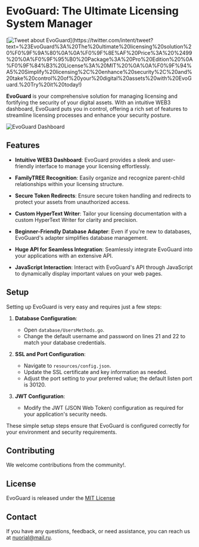 # EvoGuard: The Ultimate Licensing System Manager

[![Tweet about EvoGuard](https://img.shields.io/twitter/url?label=Tweet&style=social&url=https%3A%2F%2Ftwitter.com%2Fintent%2Ftweet%3Ftext%3D%2523EvoGuard%253A%2520The%2520ultimate%2520licensing%2520solution%2520%25F0%259F%259A%2580%250A%250A%25F0%259F%258E%25AF%2520Price%3A%20%2524%252499%20%250A%25F0%259F%2595%25B0%2520Package%3A%20Pro%20Edition%20%250A%25F0%259F%2584%25B3%2520License%3A%20MIT%20%250A%250A%25F0%259F%2594%25A5%20Simplify%2520licensing%2C%2520enhance%2520security%2C%2520and%2520take%2520control%2520of%2520your%2520digital%2520assets%2520with%2520EvoGuard.%2520Try%2520it%2520today!)](https://twitter.com/intent/tweet?text=%23EvoGuard%3A%20The%20ultimate%20licensing%20solution%20%F0%9F%9A%80%0A%0A%F0%9F%8E%AF%20Price%3A%20%2499%20%0A%F0%9F%95%B0%20Package%3A%20Pro%20Edition%20%0A%F0%9F%84%B3%20License%3A%20MIT%20%0A%0A%F0%9F%94%A5%20Simplify%20licensing%2C%20enhance%20security%2C%20and%20take%20control%20of%20your%20digital%20assets%20with%20EvoGuard.%20Try%20it%20today!)



**EvoGuard** is your comprehensive solution for managing licensing and fortifying the security of your digital assets. 
With an intuitive WEB3 dashboard, EvoGuard puts you in control, offering a rich set of features to streamline licensing processes and enhance your security posture.

![EvoGuard Dashboard](https://github.com/EvoSync/EvoGuard/assets/99523265/e61d0832-2d36-43a9-9f19-714319643d9e)

## Features

- **Intuitive WEB3 Dashboard**: EvoGuard provides a sleek and user-friendly interface to manage your licensing effortlessly.

- **FamilyTREE Recognition**: Easily organize and recognize parent-child relationships within your licensing structure.

- **Secure Token Redirects**: Ensure secure token handling and redirects to protect your assets from unauthorized access.

- **Custom HyperText Writer**: Tailor your licensing documentation with a custom HyperText Writer for clarity and precision.

- **Beginner-Friendly Database Adapter**: Even if you're new to databases, EvoGuard's adapter simplifies database management.

- **Huge API for Seamless Integration**: Seamlessly integrate EvoGuard into your applications with an extensive API.

- **JavaScript Interaction**: Interact with EvoGuard's API through JavaScript to dynamically display important values on your web pages.

## Setup

Setting up EvoGuard is very easy and requires just a few steps:

1. **Database Configuration**:
   - Open `database/UsersMethods.go`.
   - Change the default username and password on lines 21 and 22 to match your database credentials.

2. **SSL and Port Configuration**:
   - Navigate to `resources/config.json`.
   - Update the SSL certificate and key information as needed.
   - Adjust the port setting to your preferred value; the default listen port is 30120.

3. **JWT Configuration**:
   - Modify the JWT (JSON Web Token) configuration as required for your application's security needs.

These simple setup steps ensure that EvoGuard is configured correctly for your environment and security requirements.


## Contributing

We welcome contributions from the community!.

## License

EvoGuard is released under the [MIT License](./LICENSE)

## Contact

If you have any questions, feedback, or need assistance, you can reach us at [nuorial@mail.ru](mailto:contact@email.com).

